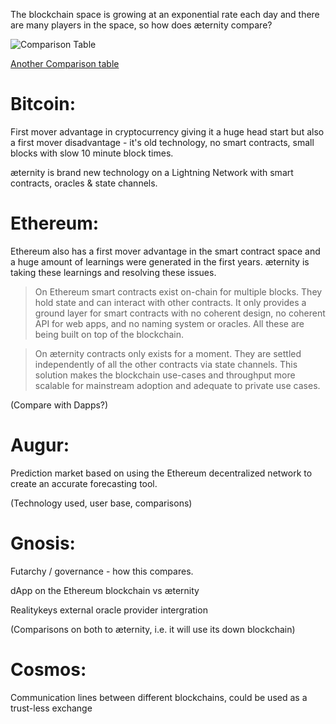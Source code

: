 The blockchain space is growing at an exponential rate each day and there are many players in the space, so how does æternity compare?

![Comparison Table](http://i67.tinypic.com/e0g4z4.png)

[Another Comparison table](Blockchain-comparison)

# Bitcoin: 

First mover advantage in cryptocurrency giving it a huge head start but also a first mover disadvantage - it's old technology, no smart contracts, small blocks with slow 10 minute block times. 

æternity is brand new technology on a Lightning Network with smart contracts, oracles & state channels.

# Ethereum: 

Ethereum also has a first mover advantage in the smart contract space and a huge amount of learnings were generated in the first years. æternity is taking these learnings and resolving these issues.

> On Ethereum smart contracts exist on-chain for multiple blocks. They hold state and can interact with other contracts. It only provides a ground layer for smart contracts with no coherent design, no coherent API for web apps, and no naming system or oracles. All these are being built on top of the blockchain.

> On æternity contracts only exists for a moment. They are settled independently of all the other contracts via state channels. This solution makes the blockchain use-cases and throughput more scalable for mainstream adoption and adequate to private use cases.

(Compare with Dapps?) 

# Augur: 

Prediction market based on using the Ethereum decentralized network to create an accurate forecasting tool. 

(Technology used, user base, comparisons) 


# Gnosis:

Futarchy / governance - how this compares. 

dApp on the Ethereum blockchain vs æternity

Realitykeys external oracle provider intergration

(Comparisons on both to æternity, i.e. it will use its down blockchain)

# Cosmos:

Communication lines between different blockchains, could be used as a trust-less exchange 





